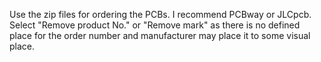 Use the zip files for ordering the PCBs. I recommend PCBway or JLCpcb.<br>
Select "Remove product No." or "Remove mark" as there is no defined place for the order number and manufacturer may place it to some visual place.
